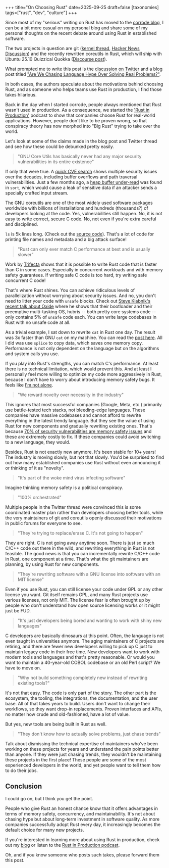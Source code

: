 +++
title="On Choosing Rust"
date=2025-09-25
draft=false
[taxonomies]
tags=["rust", "dev", "culture"]
+++

Since most of my "serious" writing on Rust has moved to the [corrode blog](https://corrode.dev/blog), I can be a bit more casual on my personal blog and share some of my personal thoughts on the recent debate around using Rust in established software.

The two projects in question are git ([kernel thread](https://lore.kernel.org/git/20250904-b4-pks-rust-breaking-change-v1-0-3af1d25e0be9@pks.im/), [Hacker News Discussion](https://news.ycombinator.com/item?id=45312696)) and the recently rewritten coreutils in Rust, which will ship with Ubuntu 25.10 Quizzical Quokka ([Discourse post](https://discourse.ubuntu.com/t/carefully-but-purposefully-oxidising-ubuntu/56995)).

What prompted me to write this post is the [discussion on Twitter](https://x.com/nafonsopt/status/1968954376262652175) and a blog post titled ["Are We Chasing Language Hype Over Solving Real Problems?"](https://dayvster.com/blog/are-we-chasing-language-hype-over-solving-real-problems).

In both cases, the authors speculate about the motivations behind choosing Rust, and as someone who helps teams use Rust in production, I find those takes hilarious.

Back in the day when I started corrode, people always mentioned that Rust wasn't used in production.
As a consequence, we started the ['Rust in Production'](https://corrode.dev/podcast/) podcast to show that companies choose Rust for real-world applications. 
However, people don't like to be proven wrong, so that conspiracy theory has now morphed into "Big Rust" trying to take over the world.

Let's look at some of the claims made in the blog post and Twitter thread and see how these could be debunked pretty easily.

> "GNU Core Utils has basically never had any major security vulnerabilities in its entire existence" 

If only that were true.
A [quick CVE search](https://www.cve.org/CVERecord/SearchResults?query=coreutils) shows multiple security issues over the decades, including buffer overflows and path traversal vulnerabilities. Just a few months ago, a [heap buffer under-read](https://nvd.nist.gov/vuln/detail/CVE-2025-5278) was found in `sort`, which would cause a leak of sensitive data if an attacker sends a specially crafted input stream.

The GNU coreutils are one of the most widely used software packages worldwide with billions of installations and hundreds (thousands?) of developers looking at the code.
Yes, vulnerabilities still happen. 
No, it is not easy to write correct, secure C code.
No, not even if you're extra careful and disciplined.

`ls` is 5k lines long. (Check out the [source code](https://github.com/coreutils/coreutils/blob/master/src/ls.c)). That's a lot of code for printing file names and metadata and a big attack surface!

> "Rust can only ever match C performance at best and is usually slower"

Work by [Trifecta](https://trifectatech.org/initiatives/codegen/) shows that it is possible to write Rust code that is faster than C in some cases.
Especially in concurrent workloads and with memory safety guarantees.
If writing safe C code is too hard, try writing safe concurrent C code!

That's where Rust shines.
You can achieve ridiculous levels of parallelization without worrying about security issues.
And no, you don't need to litter your code with `unsafe` blocks.
Check out [Steve Klabnik's recent talk about Oxide](https://www.youtube.com/watch?v=q8qn0dyT3xc) where he shows that their bootloader and their preemptive multi-tasking OS, hubris -- both pretty core systems code -- only contains 5% of `unsafe` code each.
You can write large codebases in Rust with no unsafe code at all. 

As a trivial example, I sat down to rewrite `cat` in Rust one day.
The result was 3x faster than GNU `cat` on my machine. 
You can read the [post here](/2018/fastcat/).
All I did was use `splice` to copy data, which saves one memory copy. 
Performance is not only dependent on the language but on the algorithms and system calls you use.

If you play into Rust's strengths, you can match C's performance. 
At least there is no technical limitation, which would prevent this.
And at least I personally feel more willing to optimize my code more aggressively in Rust, because I don't have to worry about introducing memory safety bugs.
It feels like [I'm not alone](https://steveklabnik.com/writing/is-rust-faster-than-c/).

> "We reward novelty over necessity in the industry"

This ignores that most successful companies (Google, Meta, etc.) primarily use battle-tested tech stacks, not bleeding-edge languages.
These companies have massive codebases and cannot afford to rewrite everything in the latest trendy language.
But they see the value of using Rust for new components and gradually rewriting existing ones.
That's because [70% of security vulnerabilities are memory safety issues](https://corrode.dev/blog/why-rust/#reasons-for-using-rust-in-production) and these are extremely costly to fix.
If these companies could avoid switching to a new language, they would.

Besides, Rust is not exactly new anymore.
It's been stable for 10+ years!
The industry is moving slowly, but not that slowly.
You'd be surprised to find out how many established companies use Rust without even announcing it or thinking of it as "novelty".

> "It's part of the woke mind virus infecting software"

Imagine thinking memory safety is a political conspiracy.

> "100% orchestrated"

Multiple people in the Twitter thread were convinced this is some coordinated master plan rather than developers choosing better tools,
while the very maintainers of git and coreutils openly discussed their motivations in public forums for everyone to see.

> "They're trying to replace/erase C. It's not going to happen" 

They are right. C is not going away anytime soon.
There is just so much C/C++ code out there in the wild, and rewriting everything in Rust is not feasible.
The good news is that you can incrementally rewrite C/C++ code in Rust, one component at a time.
That's what the git maintainers are planning, by using Rust for new components.

> "They're rewriting software with a GNU license into software with an MIT license"

Even if you use Rust, you can still license your code under GPL or any other license you want.
Git itself remains GPL, and many Rust projects use various licenses, not only MIT.
The license fear is often brought up by people who don't understand how open source licensing works or it might just be FUD.

> "It's just developers being bored and wanting to work with shiny new languages" 

C developers are basically dinosaurs at this point.
Often, the language is not even taught in universities anymore.
The aging maintainers of C projects are retiring, and there are fewer new developers willing to pick up C just to maintain legacy code in their free time.
New developers want to work with modern tools and languages and that's pretty reasonable. 
Or would you want to maintain a 40-year-old COBOL codebase or an old Perl script?
We have to move on.

> "Why not build something completely new instead of rewriting existing tools?"

It's not that easy.
The code is only part of the story.
The other part is the ecosystem, the tooling, the integrations, the documentation, and the user base.
All of that takes years to build.
Users don't want to change their workflows, so they want drop-in replacements.
Proven interfaces and APIs, no matter how crude and old-fashioned, have a lot of value. 

But yes, new tools are being built in Rust as well.

> "They don't know how to actually solve problems, just chase trends" 

Talk about dismissing the technical expertise of maintainers who've been working on these projects for years and understand the pain points better than anyone.
If they were just chasing trends, they wouldn't be maintaining these projects in the first place!
These people are some of the most experienced developers in the world, and yet people want to tell them how to do their jobs.

## Conclusion

I could go on, but I think you get the point.

People who give Rust an honest chance know that it offers advantages in terms of memory safety, concurrency, and maintainability.
It's not about chasing hype but about long-term investment in software quality. 
As more companies successfully adopt Rust every day, it increasingly becomes the default choice for many new projects. 

If you're interested in learning more about using Rust in production, check out my [blog](https://corrode.dev/blog) or listen to the [Rust in Production podcast](https://corrode.dev/podcast/).

Oh, and if you know someone who posts such takes, please forward them this post.
